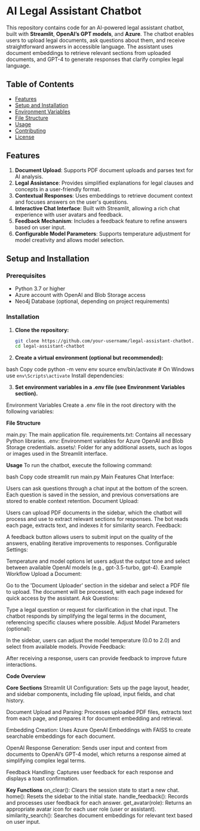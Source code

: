 # AI Legal Assistant Chatbot

This repository contains code for an AI-powered legal assistant chatbot, built with **Streamlit**, **OpenAI’s GPT models**, and **Azure**. The chatbot enables users to upload legal documents, ask questions about them, and receive straightforward answers in accessible language. The assistant uses document embeddings to retrieve relevant sections from uploaded documents, and GPT-4 to generate responses that clarify complex legal language.

## Table of Contents
- [Features](#features)
- [Setup and Installation](#setup-and-installation)
- [Environment Variables](#environment-variables)
- [File Structure](#file-structure)
- [Usage](#usage)
- [Contributing](#contributing)
- [License](#license)

## Features

1. **Document Upload**: Supports PDF document uploads and parses text for AI analysis.
2. **Legal Assistance**: Provides simplified explanations for legal clauses and concepts in a user-friendly format.
3. **Contextual Responses**: Uses embeddings to retrieve document context and focuses answers on the user's questions.
4. **Interactive Chat Interface**: Built with Streamlit, allowing a rich chat experience with user avatars and feedback.
5. **Feedback Mechanism**: Includes a feedback feature to refine answers based on user input.
6. **Configurable Model Parameters**: Supports temperature adjustment for model creativity and allows model selection.

## Setup and Installation

### Prerequisites

- Python 3.7 or higher
- Azure account with OpenAI and Blob Storage access
- Neo4j Database (optional, depending on project requirements)

### Installation

1. **Clone the repository:**

   ```bash
   git clone https://github.com/your-username/legal-assistant-chatbot.git
   cd legal-assistant-chatbot


2. **Create a virtual environment (optional but recommended):**

bash
Copy code
python -m venv env
source env/bin/activate  # On Windows use `env\Scripts\activate`
Install dependencies:


3. **Set environment variables in a .env file (see Environment Variables section).**

Environment Variables
Create a .env file in the root directory with the following variables:


**File Structure**

main.py: The main application file.
requirements.txt: Contains all necessary Python libraries.
.env: Environment variables for Azure OpenAI and Blob Storage credentials.
assets/: Folder for any additional assets, such as logos or images used in the Streamlit interface.

**Usage**
To run the chatbot, execute the following command:

bash
Copy code
streamlit run main.py
Main Features
Chat Interface:

Users can ask questions through a chat input at the bottom of the screen.
Each question is saved in the session, and previous conversations are stored to enable context retention.
Document Upload:

Users can upload PDF documents in the sidebar, which the chatbot will process and use to extract relevant sections for responses.
The bot reads each page, extracts text, and indexes it for similarity search.
Feedback:

A feedback button allows users to submit input on the quality of the answers, enabling iterative improvements to responses.
Configurable Settings:

Temperature and model options let users adjust the output tone and select between available OpenAI models (e.g., gpt-3.5-turbo, gpt-4).
Example Workflow
Upload a Document:

Go to the 'Document Uploader' section in the sidebar and select a PDF file to upload.
The document will be processed, with each page indexed for quick access by the assistant.
Ask Questions:

Type a legal question or request for clarification in the chat input.
The chatbot responds by simplifying the legal terms in the document, referencing specific clauses where possible.
Adjust Model Parameters (optional):

In the sidebar, users can adjust the model temperature (0.0 to 2.0) and select from available models.
Provide Feedback:

After receiving a response, users can provide feedback to improve future interactions.

**Code Overview**


**Core Sections**
Streamlit UI Configuration: Sets up the page layout, header, and sidebar components, including file upload, input fields, and chat history.

Document Upload and Parsing: Processes uploaded PDF files, extracts text from each page, and prepares it for document embedding and retrieval.

Embedding Creation: Uses Azure OpenAI Embeddings with FAISS to create searchable embeddings for each document.

OpenAI Response Generation: Sends user input and context from documents to OpenAI’s GPT-4 model, which returns a response aimed at simplifying complex legal terms.

Feedback Handling: Captures user feedback for each response and displays a toast confirmation.

**Key Functions**
on_clear(): Clears the session state to start a new chat.
home(): Resets the sidebar to the initial state.
handle_feedback(): Records and processes user feedback for each answer.
get_avatar(role): Returns an appropriate avatar icon for each user role (user or assistant).
similarity_search(): Searches document embeddings for relevant text based on user input.
